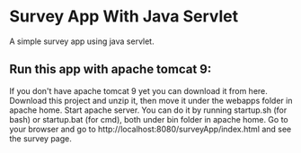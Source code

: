# Survey App With Java Servlet
A simple survey app using java servlet.

## Run this app with apache tomcat 9:
If you don't have apache tomcat 9 yet you can download it from here.
Download this project and unzip it, then move it under the webapps folder in apache home.
Start apache server. You can do it by running startup.sh (for bash) or startup.bat (for cmd), both under bin folder in apache home.
Go to your browser and go to http://localhost:8080/surveyApp/index.html and see the survey page.
